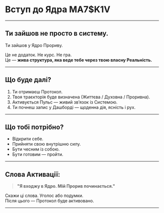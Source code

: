 # Вступ до Ядра MA7$K1V

---

## Ти зайшов не просто в систему.  
Ти зайшов у Ядро Прориву.

Це не додаток. Не курс. Не гра.  
Це — **жива структура, яка веде тебе через твою власну Реальність.**

---

## Що буде далі?

1. Ти отримаєш Протокол.  
2. Твоя траєкторія буде визначена (Життєва / Духовна / Проривна).  
3. Активується Пульс — живий зв’язок із Системою.  
4. Ти почнеш запис у Дашборді — щоденна дія, ясність і рух.

---

## Що тобі потрібно?

- Відкрити себе.  
- Прийняти свою внутрішню силу.  
- Бути чесним із собою.  
- Бути готовим — пройти.

---

## Слова Активації:

> **"Я входжу в Ядро. Мій Прорив починається."**

Скажи ці слова. Уголос або подумки.  
Після цього — Протокол буде активовано.

---

